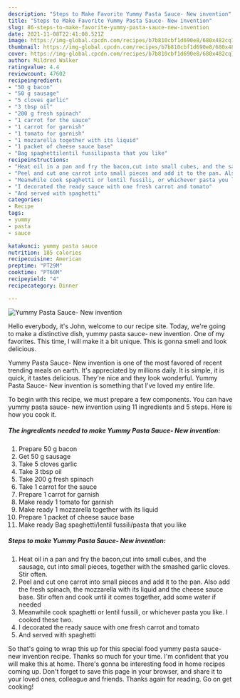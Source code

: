 ```yaml
---
description: "Steps to Make Favorite Yummy Pasta Sauce- New invention"
title: "Steps to Make Favorite Yummy Pasta Sauce- New invention"
slug: 86-steps-to-make-favorite-yummy-pasta-sauce-new-invention
date: 2021-11-08T22:41:08.521Z
image: https://img-global.cpcdn.com/recipes/b7b810cbf1d690e8/680x482cq70/yummy-pasta-sauce-new-invention-recipe-main-photo.jpg
thumbnail: https://img-global.cpcdn.com/recipes/b7b810cbf1d690e8/680x482cq70/yummy-pasta-sauce-new-invention-recipe-main-photo.jpg
cover: https://img-global.cpcdn.com/recipes/b7b810cbf1d690e8/680x482cq70/yummy-pasta-sauce-new-invention-recipe-main-photo.jpg
author: Mildred Walker
ratingvalue: 4.4
reviewcount: 47602
recipeingredient:
- "50 g bacon"
- "50 g sausage"
- "5 cloves garlic"
- "3 tbsp oil"
- "200 g fresh spinach"
- "1 carrot for the sauce"
- "1 carrot for garnish"
- "1 tomato for garnish"
- "1 mozzarella together with its liquid"
- "1 packet of cheese sauce base"
- "Bag spaghettilentil fussilipasta that you like"
recipeinstructions:
- "Heat oil in a pan and fry the bacon,cut into small cubes, and the sausage, cut into small pieces, together with the smashed garlic cloves. Stir often."
- "Peel and cut one carrot into small pieces and add it to the pan. Also add the fresh spinach, the mozzarella with its liquid and the cheese sauce base. Stir often and cook until it comes together, add some water if needed"
- "Meanwhile cook spaghetti or lentil fussili, or whichever pasta you like. I cooked these two."
- "I decorated the ready sauce with one fresh carrot and tomato"
- "And served with spaghetti"
categories:
- Recipe
tags:
- yummy
- pasta
- sauce

katakunci: yummy pasta sauce 
nutrition: 185 calories
recipecuisine: American
preptime: "PT29M"
cooktime: "PT60M"
recipeyield: "4"
recipecategory: Dinner

---
```



![Yummy Pasta Sauce- New invention](https://img-global.cpcdn.com/recipes/b7b810cbf1d690e8/680x482cq70/yummy-pasta-sauce-new-invention-recipe-main-photo.jpg)

Hello everybody, it's John, welcome to our recipe site. Today, we're going to make a distinctive dish, yummy pasta sauce- new invention. One of my favorites. This time, I will make it a bit unique. This is gonna smell and look delicious.

Yummy Pasta Sauce- New invention is one of the most favored of recent trending meals on earth. It's appreciated by millions daily. It is simple, it is quick, it tastes delicious. They're nice and they look wonderful. Yummy Pasta Sauce- New invention is something that I've loved my entire life.




To begin with this recipe, we must prepare a few components. You can have yummy pasta sauce- new invention using 11 ingredients and 5 steps. Here is how you cook it.

<!--inarticleads1-->

##### The ingredients needed to make Yummy Pasta Sauce- New invention:

1. Prepare 50 g bacon
1. Get 50 g sausage
1. Take 5 cloves garlic
1. Take 3 tbsp oil
1. Take 200 g fresh spinach
1. Take 1 carrot for the sauce
1. Prepare 1 carrot for garnish
1. Make ready 1 tomato for garnish
1. Make ready 1 mozzarella together with its liquid
1. Prepare 1 packet of cheese sauce base
1. Make ready Bag spaghetti/lentil fussili/pasta that you like




<!--inarticleads2-->

##### Steps to make Yummy Pasta Sauce- New invention:

1. Heat oil in a pan and fry the bacon,cut into small cubes, and the sausage, cut into small pieces, together with the smashed garlic cloves. Stir often.
1. Peel and cut one carrot into small pieces and add it to the pan. Also add the fresh spinach, the mozzarella with its liquid and the cheese sauce base. Stir often and cook until it comes together, add some water if needed
1. Meanwhile cook spaghetti or lentil fussili, or whichever pasta you like. I cooked these two.
1. I decorated the ready sauce with one fresh carrot and tomato
1. And served with spaghetti




So that's going to wrap this up for this special food yummy pasta sauce- new invention recipe. Thanks so much for your time. I'm confident that you will make this at home. There's gonna be interesting food in home recipes coming up. Don't forget to save this page in your browser, and share it to your loved ones, colleague and friends. Thanks again for reading. Go on get cooking!
